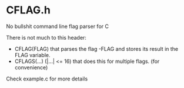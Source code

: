 # CFLAG.h
No bullshit command line flag parser for C

There is not much to this header:
 * CFLAG(FLAG) that parses the flag -FLAG and stores its result in the FLAG variable.
 * CFLAGS(...) (|...| <= 16) that does this for multiple flags. (for convenience)

Check example.c for more details

